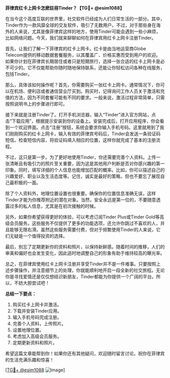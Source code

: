 **菲律宾红卡上网卡怎麽註冊Tinder？【TG💪+ @esim1088】**

在当今这个高度互联的世界里，社交软件已经成为人们日常生活的一部分。其中，Tinder作为一款风靡全球的交友软件，吸引了无数用户。不过，对于那些身在海外的人来说，尤其是像菲律宾这样的地方，使用Tinder可能会遇到一些小麻烦，比如网络问题。今天，我们就来聊聊如何在菲律宾用红卡上网卡注册Tinder。

首先，让我们了解一下菲律宾的红卡上网卡。红卡是由当地运营商Globe Telecom提供的移动数据套餐服务，以其覆盖广、价格实惠而受到用户的欢迎。如果你计划在菲律宾长期居住或者只是短期旅行，选择一张合适的红卡上网卡是必不可少的。它不仅能帮助你随时随地保持联系，还能让你轻松访问各种在线服务，包括Tinder。

那么，具体该如何操作呢？首先，你需要购买一张红卡上网卡。通常情况下，你可以在机场、便利店或者通信营业厅买到。购买时，记得询问工作人员关于激活和充值的方法，因为不同套餐可能有不同的要求。一般来说，激活过程非常简单，只需按照说明书上的步骤进行即可。

接下来就是注册Tinder了。打开手机浏览器，输入“Tinder”进入官方网站，点击“下载应用”，根据提示安装到你的设备上。安装完成后，打开应用程序，你会看到一个欢迎界面。点击“注册”按钮，系统会要求你输入手机号码。这里就用到了我们刚刚购买的红卡上网卡，输入有效的菲律宾号码后，Tinder会发送一条验证码短信。检查短信内容，将验证码填入相应的位置，这样你就完成了基本的注册流程。

不过，这只是第一步。为了更好地使用Tinder，你还需要完善个人资料。上传一张清晰且有吸引力的照片至关重要，因为这是其他用户判断是否对你感兴趣的第一印象。同时，填写详细的个人信息也能增加匹配的概率。比如，你可以描述自己的兴趣爱好、职业以及生活态度等。记住，诚实是最好的策略，但也不要忘了展现自己最积极的一面。

除了个人资料外，地理位置设置也很重要。确保你的位置信息准确无误，这样Tinder才能为你推荐附近的潜在对象。当然，安全永远是第一位的，不要随意透露过多的私人信息，尤其是在初次接触的时候。

另外，如果你希望获得更好的体验，可以考虑订阅Tinder Plus或Tinder Gold等高级会员服务。这些服务不仅提供了更多的功能选项，还允许你跳过不喜欢的人，并且能够无限右滑。虽然这些服务需要付费，但对于频繁使用Tinder的人来说，它们无疑是一个值得投资的选择。

最后，别忘了定期更新你的资料和照片，以保持新鲜感。随着时间的推移，人们的审美和偏好也会发生变化，因此适时地调整自己的形象有助于维持较高的曝光率。

总之，在菲律宾使用红卡上网卡注册并享受Tinder并不是一件难事。只要按照上述步骤操作，并注意细节上的处理，你就能顺利地开启一段全新的社交旅程。无论你是寻找爱情还是仅仅想结识新朋友，Tinder都能为你提供一个广阔的平台。所以，不妨大胆尝试吧！

**总结一下要点：**
1. 购买红卡上网卡并激活。
2. 下载并安装Tinder应用。
3. 输入手机号码完成注册。
4. 完善个人资料，上传照片。
5. 设置地理位置。
6. 考虑加入高级会员服务。
7. 定期更新资料和照片。

希望这篇文章能帮到你！如果你还有其他疑问，欢迎随时留言讨论。祝你在菲律宾的生活充满乐趣和惊喜！

[[TG💪+ @esim1088](https://t.me/s/esim1088) ![Image](https://i.postimg.cc/4NQfJmqS/Snipaste-2025-05-13-00-14-12.png)]